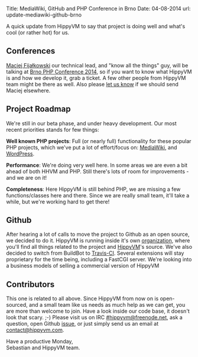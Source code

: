 Title:   MediaWiki, GitHub and PHP Conference in Brno
Date:    04-08-2014
url:     update-mediawiki-github-brno


A quick update from HippyVM to say that project is doing well and what's cool (or rather hot) for us.


Conferences
-----------
[Maciej Fijałkowski](https://twitter.com/fijall) our technical lead, and "know all the things" guy, 
will be talking at [Brno PHP Conference 2014](https://www.brnophp.cz/conference-2014), 
so if you want to know what HippyVM is and how we develop it, grab a ticket. 
A few other people from HippyVM team might be there as well. 
Also please [let us know](https://twitter.com/hippyvm) if we should send Maciej elsewhere. 


Project Roadmap
---------------

We're still in our beta phase, and under heavy development.
Our most recent priorities stands for few things:

**Well known PHP projects**: Full (or nearly full) functionality for these popular PHP projects, 
which we've put a lot of effort/focus on: [MediaWiki](https://www.mediawiki.org/wiki/MediaWiki),
and [WordPress](http://wordpress.org/).   

**Performance**: We're doing very well here. In some areas we are even a bit ahead of both HHVM and PHP. Still there's lots of room for improvements - and we are on it!

**Completeness**: Here HippyVM is still behind PHP, we are missing a few functions/classes here and there. 
Since we are really small team, it'll take a while, but we're working hard to get there!


Github
------
After hearing a lot of calls to move the project to Github as an open source,
we decided to do it. HippyVM is running inside it's own [organization](https://github.com/hippyvm/hippyvm),
where you'll find all things related to the project and [HippyVM](https://github.com/hippyvm/hippyvm)'s
source.  We've also decided to switch from BuildBot to [Travis-CI](https://travis-ci.org/hippyvm/hippyvm). 
Several extensions will stay proprietary for the time being, including a FastCGI server. 
We're looking into a business models of selling a commercial version of HippyVM


Contributors
------------
This one is related to all above. Since HippyVM from now on is open-sourced,
and a small team like us needs as much help as we can get, you are more than welcome to join.
Have a look inside our code base, it doesn't look that scary. ;-)
Please visit us on IRC [#hippyvm@freenode.net](http://webchat.freenode.net/?channels=hippyvm),
ask a question, open Github [issue](https://github.com/hippyvm/hippyvm/issues),
or just simply send us an email at [contact@hippyvm.com](mailto:contact@hippyvm.com).


Have a productive Monday,  
Sebastian and HippyVM team. 
